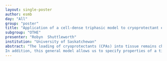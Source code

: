 ```yaml
---
layout: single-poster
author: esmb
day: "All"
group: "poster"
title: "Application of a cell-dense triphasic model to cryoprotectant equilibration"
subgroup: "OTHE"
presenter: "Robyn  Shuttleworth"
institution: "University of Saskatchewan"
abstract: "The loading of cryoprotectants (CPAs) into tissue remains challenging due to the risk of both mechanical strain on the tissue and the risk of toxicity damage from the cryoprotectants flooding into the tissue. Many models have been developed to describe the loading of CPAs into either individual cells, or continuously into a thin slab of tissue, however there is little evidence of the two models being combined. To that end, we propose a model that builds upon the triphasic model for articular cartilage introduced in Abazari et. al. 2009, using a system of partial differential equations to describe the mass transport of each component, namely, water, CPA, salt, and the solid matrix. Within this system we incorporate the well-known two-parameter model (Kleinhans, 1998) to describe the cell membrane transport of both water and CPA within individual cells. Combining these two systems allows us to investigate the stress placed on the tissue by considering the interactions at both an extracellular and intracellular fluid level. 
In addition, this general model allows us to specify properties of a tissue, ranging from their structure and composition, i.e., their percentage of tissue solids and cells, to their hydraulic conductivity and CPA permeability rates. Using all of this information, and by defining a bath solution containing a CPA concentration, our model is able to predict the amount of stress that will be placed on the tissue during CPA loading. We will use our results to create optimised loading protocols to reduce the overall strain on the tissue during CPA loading."
---
```

